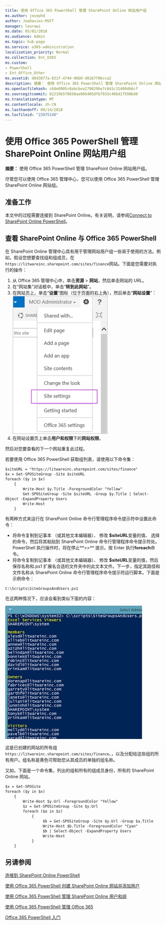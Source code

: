 ```yaml
---
title: 使用 Office 365 PowerShell 管理 SharePoint Online 网站用户组
ms.author: josephd
author: JoeDavies-MSFT
manager: laurawi
ms.date: 05/01/2018
ms.audience: Admin
ms.topic: hub-page
ms.service: o365-administration
localization_priority: Normal
ms.collection: Ent_O365
ms.custom:
- PowerShell
- Ent_Office_Other
ms.assetid: d0d3877a-831f-4744-96b0-d8167f06cca2
description: 摘要： 使用 Office 365 PowerShell 管理 SharePoint Online 网站用户组。
ms.openlocfilehash: c68e0905c0abcbea279829be7c841c31409db6cf
ms.sourcegitcommit: 82219b5f8038ae066405dfb7933c40bd1f598bd0
ms.translationtype: MT
ms.contentlocale: zh-CN
ms.lasthandoff: 09/14/2018
ms.locfileid: "23975140"
---
```

# <a name="manage-sharepoint-online-site-groups-with-office-365-powershell"></a>使用 Office 365 PowerShell 管理 SharePoint Online 网站用户组

 **摘要：** 使用 Office 365 PowerShell 管理 SharePoint Online 网站用户组。
  
尽管您可以使用 Office 365 管理中心，您可以使用 Office 365 PowerShell 管理 SharePoint Online 网站组。

## <a name="before-you-begin"></a>准备工作

本文中的过程需要连接到 SharePoint Online。有关说明，请参阅[Connect to SharePoint Online PowerShell](https://docs.microsoft.com/en-us/powershell/sharepoint/sharepoint-online/connect-sharepoint-online?view=sharepoint-ps)。

## <a name="view-sharepoint-online-with-office-365-powershell"></a>查看 SharePoint Online 与 Office 365 PowerShell

在 SharePoint Online 管理中心具有用于管理网站用户组一些易于使用的方法。例如，假设您想要查找组和组成员，在`https://litwareinc.sharepoint.com/sites/finance`网站。下面是您需要对执行的操作：

1. 从 Office 365 管理中心中，单击**资源** > **网站**，然后单击网站的 URL。
2. 在“网站集”对话框中，单击“**转到此网站**”。
3. 在网站页上，单击“**设置**”图标（位于页面的右上角），然后单击“**网站设置**”：<br/>
![SharePoint Online 网站设置](media/spo-site-settings.png)<br/>
4. 在网站设置页上单击**用户和权限**下的**网站权限**。

然后对您要查看的下一个网站重复此过程。

若要使用 Office 365 PowerShell 获取组列表，请使用以下命令集：

```
$siteURL = "https://litwareinc.sharepoint.com/sites/finance"
$x = Get-SPOSiteGroup -Site $siteURL
foreach ($y in $x)
    {
        Write-Host $y.Title -ForegroundColor "Yellow"
        Get-SPOSiteGroup -Site $siteURL -Group $y.Title | Select-Object -ExpandProperty Users
        Write-Host
    }
```

有两种方式来运行在 SharePoint Online 命令行管理程序命令提示符中设置此命令：

- 将命令复制到记事本 （或其他文本编辑器）、 修改 **$siteURL**变量的值、 选择的命令，然后将其粘贴到 SharePoint Online 命令行管理程序命令提示符处。PowerShell 执行操作时，将在停止**>>** 提示。按 Enter 执行**foreach**命令。<br/>
- 将命令复制到记事本 （或其他文本编辑器）、 修改 **$siteURL**变量的值，然后保存名称和.ps1 扩展名合适的文件夹中的此文本文件。下一步，指定其路径和文件名称从 SharePoint Online 命令行管理程序命令提示符运行脚本。下面是示例命令：

```
C:\Scripts\SiteGroupsAndUsers.ps1
```

在这两种情况下，应该会看到类似下面的内容：

![SharePoint Online 网站用户组](media/SPO-site-groups.png)

这是已创建的网站的所有组`https://litwareinc.sharepoint.com/sites/finance`、，以及分配给这些组的所有用户。组名称是黄色可帮助您从其成员的单独的组名称。

又如，下面是一个命令集，列出的组和所有的组成员身份，所有的 SharePoint Online 网站。

```
$x = Get-SPOSite
foreach ($y in $x)
    {
        Write-Host $y.Url -ForegroundColor "Yellow"
        $z = Get-SPOSiteGroup -Site $y.Url
        foreach ($a in $z)
            {
                 $b = Get-SPOSiteGroup -Site $y.Url -Group $a.Title 
                 Write-Host $b.Title -ForegroundColor "Cyan"
                 $b | Select-Object -ExpandProperty Users
                 Write-Host
            }
    }
```
    
## <a name="see-also"></a>另请参阅

[连接到 SharePoint Online PowerShell](https://docs.microsoft.com/powershell/sharepoint/sharepoint-online/connect-sharepoint-online?view=sharepoint-ps)

[使用 Office 365 PowerShell 创建 SharePoint Online 网站并添加用户](create-sharepoint-sites-and-add-users-with-powershell.md)

[使用 Office 365 PowerShell 管理 SharePoint Online 用户和组](manage-sharepoint-users-and-groups-with-powershell.md)

[使用 Office 365 PowerShell 管理 Office 365](manage-office-365-with-office-365-powershell.md)
  
[Office 365 PowerShell 入门](getting-started-with-office-365-powershell.md)

